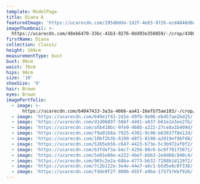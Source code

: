 ```yaml
---
template: ModelPage
title: Diana A
featuredImage: 'https://ucarecdn.com/295d8dde-1d2f-4e83-9726-ecd4848d0ec7/'
imageThumbnail: >-
  https://ucarecdn.com/48eb6470-33bc-41b3-9276-0dd93e350859/-/crop/4380x5951/600,466/-/preview/
firstName: Diana
collection: Classic
height: 169cm
measurementType: bust
bust: 90cm
waist: 76cm
hips: 90cm
size: '10'
shoeSize: '9'
hair: Brown
eyes: Brown
imagePortfolio:
  - image: >-
      https://ucarecdn.com/64047433-3a3a-4666-aa41-16efb75ae103/-/crop/1183x1767/225,122/-/preview/
  - image: 'https://ucarecdn.com/649e1f41-2d1e-49fb-9e06-eb457ae2bd25/'
  - image: 'https://ucarecdn.com/d1d06897-566f-4491-a037-b61e2e3ee2fb/'
  - image: 'https://ucarecdn.com/a5b418bc-9fe9-460b-a222-27ce8a1b499d/'
  - image: 'https://ucarecdn.com/f9a0168a-7925-4381-9c98-b63037f8e12d/'
  - image: 'https://ucarecdn.com/10bf2b3b-6199-48f1-8198-a2019ef96fd8/'
  - image: 'https://ucarecdn.com/5265eb56-c647-4423-b73e-5c3b972af0f2/'
  - image: 'https://ucarecdn.com/63fdef3a-b4c7-4256-88c6-bc6f78175871/'
  - image: 'https://ucarecdn.com/5e01e88e-e222-4bef-bbb3-2e9d66c940c4/'
  - image: 'https://ucarecdn.com/965c2e2a-68ba-4773-b632-7288b1d129f2/'
  - image: 'https://ucarecdn.com/7c2b112e-3e4e-44e7-a6c1-b5d5e6c0f338/'
  - image: 'https://ucarecdn.com/fdde9f2f-989b-455f-a9ba-175757ebf926/'
---
```


